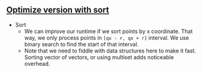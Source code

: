 ## [Optimize version with sort](https://leetcode.com/problems/queries-on-number-of-points-inside-a-circle/discuss/1165522/C%2B%2B-Brute-Force-vs.-Sort)
* Sort
  * We can improve our runtime if we sort points by x coordinate. That way, we only process points in ```[qx - r, qx + r]``` interval. We use binary search to find the start of that interval.
  * Note that we need to fiddle with data structures here to make it fast. Sorting vector of vectors, or using multiset adds noticeable overhead.

